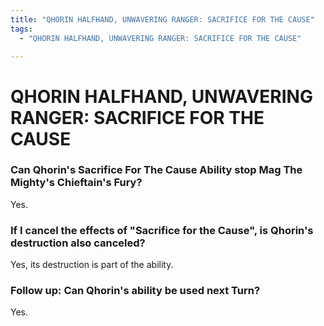 ```yaml
---
title: "QHORIN HALFHAND, UNWAVERING RANGER: SACRIFICE FOR THE CAUSE"
tags:
  - "QHORIN HALFHAND, UNWAVERING RANGER: SACRIFICE FOR THE CAUSE"

---
```


# QHORIN HALFHAND, UNWAVERING RANGER: SACRIFICE FOR THE CAUSE

###  Can Qhorin's Sacrifice For The Cause Ability stop Mag The Mighty's Chieftain's Fury?

Yes.

###  If I cancel the effects of "Sacrifice for the Cause", is Qhorin's destruction also canceled?

Yes, its destruction is part of the ability.

###  Follow up: Can Qhorin's ability be used next Turn?

Yes.

